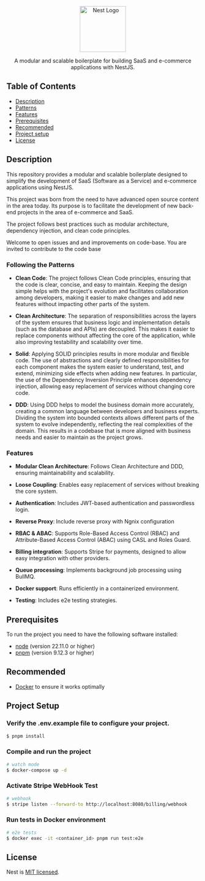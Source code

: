<p align="center">
  <a href="http://nestjs.com/" target="blank"><img src="https://nestjs.com/img/logo-small.svg" width="120" alt="Nest Logo" /></a>
</p>

[circleci-image]: https://img.shields.io/circleci/build/github/nestjs/nest/master?token=abc123def456
[circleci-url]: https://circleci.com/gh/nestjs/nest

<p align="center">A modular and scalable boilerplate for building SaaS and e-commerce applications with NestJS.
</p>

## Table of Contents

- [Description](#description)
- [Patterns](#patterns)
- [Features](#features)
- [Prerequisites](#prerequisites)
- [Recommended](#recommended)
- [Project setup](#project-setup)
- [License](#license)

## Description

This repository provides a modular and scalable boilerplate designed to simplify the development of SaaS (Software as a Service) and e-commerce applications using NestJS.

This project was born from the need to have advanced open source content in the area today. Its purpose is to facilitate the development of new back-end projects in the area of ​​e-commerce and SaaS.

The project follows best practices such as modular architecture, dependency injection, and clean code principles.

Welcome to open issues and and improvements on code-base. You are invited to contribute to the code base

### Following the Patterns

- **Clean Code**: The project follows Clean Code principles, ensuring that the code is clear, concise, and easy to maintain. Keeping the design simple helps with the project's evolution and facilitates collaboration among developers, making it easier to make changes and add new features without impacting other parts of the system.

- **Clean Architecture**: The separation of responsibilities across the layers of the system ensures that business logic and implementation details (such as the database and APIs) are decoupled. This makes it easier to replace components without affecting the core of the application, while also improving testability and scalability over time.

- **Solid**: Applying SOLID principles results in more modular and flexible code. The use of abstractions and clearly defined responsibilities for each component makes the system easier to understand, test, and extend, minimizing side effects when adding new features. In particular, the use of the Dependency Inversion Principle enhances dependency injection, allowing easy replacement of services without changing core code.

- **DDD**: Using DDD helps to model the business domain more accurately, creating a common language between developers and business experts. Dividing the system into bounded contexts allows different parts of the system to evolve independently, reflecting the real complexities of the domain. This results in a codebase that is more aligned with business needs and easier to maintain as the project grows.

### Features

- **Modular Clean Architecture**: Follows Clean Architecture and DDD, ensuring maintainability and scalability.

- **Loose Coupling**: Enables easy replacement of services without breaking the core system.

- **Authentication**: Includes JWT-based authentication and passwordless login.

- **Reverse Proxy**: Include reverse proxy with Ngnix configuration

- **RBAC & ABAC**: Supports Role-Based Access Control (RBAC) and Attribute-Based Access Control (ABAC) using CASL and Roles Guard.

- **Billing integration**: Supports Stripe for payments, designed to allow easy integration with other providers.

- **Queue processing**: Implements background job processing using BullMQ.

- **Docker support**: Runs efficiently in a containerized environment.

- **Testing**: Includes e2e testing strategies.

## Prerequisites

To run the project you need to have the following software installed:

- [node](https://nodejs.org) (version 22.11.0 or higher)
- [pnpm](https://pnpm.io) (version 9.12.3 or higher)

## Recommended

- [Docker](https://www.docker.com/) to ensure it works optimally

## Project Setup

### Verify the .env.example file to configure your project.

```bash
$ pnpm install
```

### Compile and run the project

```bash
# watch mode
$ docker-compose up -d
```

### Activate Stripe WebHook Test

```bash
# webhook
$ stripe listen --forward-to http://localhost:8080/billing/webhook
```

### Run tests in Docker environment

```bash
# e2e tests
$ docker exec -it <container_id> pnpm run test:e2e
```

## License

Nest is [MIT licensed](https://github.com/nestjs/nest/blob/master/LICENSE).
